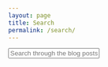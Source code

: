```yaml
---
layout: page
title: Search
permalink: /search/
---
```


<div id="search-container">
 <input type="text" id="search-input" placeholder="Search through the blog posts...">
 <ul id="results-container"></ul>
</div>

<script src="{{ site.baseurl }}/assets/simple-jekyll-search.min.js" type="text/javascript"></script>
<ul>
<script>
 SimpleJekyllSearch({
 searchInput: document.getElementById('search-input'),
 resultsContainer: document.getElementById('results-container'),
 searchResultTemplate: '<li><a href="{url}">{title}</a></li></div>',
 json: '{{ site.baseurl }}/search.json'
 });
</script>
</ul>
